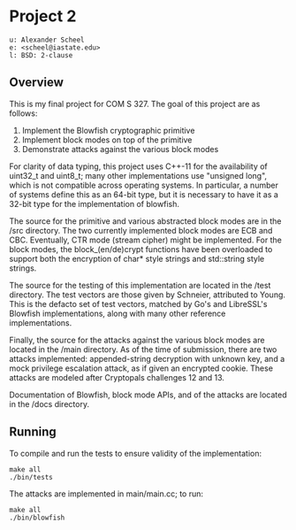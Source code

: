 # Project 2

    u: Alexander Scheel
    e: <scheel@iastate.edu>
    l: BSD: 2-clause

## Overview
This is my final project for COM S 327. The goal of this project are as follows:

1. Implement the Blowfish cryptographic primitive
2. Implement block modes on top of the primitive
3. Demonstrate attacks against the various block modes

For clarity of data typing, this project uses C++-11 for the availability of
uint32_t and uint8_t; many other implementations use "unsigned long", which
is not compatible across operating systems. In particular, a number of systems
define this as an 64-bit type, but it is necessary to have it as a 32-bit type
for the implementation of blowfish.

The source for the primitive and various abstracted block modes are in the
/src directory. The two currently implemented block modes are ECB and CBC.
Eventually, CTR mode (stream cipher) might be implemented. For the block
modes, the block_(en/de)crypt functions have been overloaded to support both
the encryption of char* style strings and std::string style strings.

The source for the testing of this implementation are located in the /test
directory. The test vectors are those given by Schneier, attributed to 
Young. This is the defacto set of test vectors, matched by Go's and LibreSSL's
Blowfish implementations, along with many other reference implementations.

Finally, the source for the attacks against the various block modes are 
located in the /main directory. As of the time of submission, there are
two attacks implemented: appended-string decryption with unknown key, 
and a mock privilege escalation attack, as if given an encrypted cookie. These
attacks are modeled after Cryptopals challenges 12 and 13. 


Documentation of Blowfish, block mode APIs, and of the attacks are located
in the /docs directory.


## Running
To compile and run the tests to ensure validity of the implementation:

    make all
    ./bin/tests

The attacks are implemented in main/main.cc; to run:

    make all
    ./bin/blowfish
